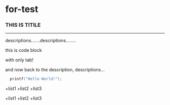 # for-test
### THIS IS TITILE
-----------------------
descriptions.......descriptions........


  this is code block
  
  
  with only tab!
  
and now back to the description,
descriptions...


```C
  printf("Hello World!");
```


+list1
+list2
+list3

+list1
  +list2
    +list3
